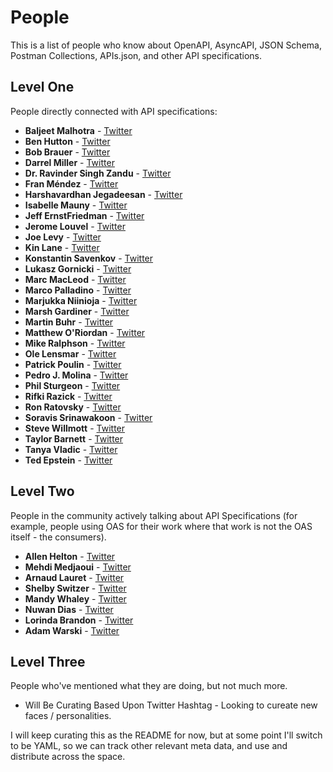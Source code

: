 # People
This is a list of people who know about OpenAPI, AsyncAPI, JSON Schema, Postman Collections, APIs.json, and other API specifications.

## Level One
People directly connected with API specifications:

- **Baljeet Malhotra** - [Twitter](https://twitter.com/BaljeetMalhotra)
- **Ben Hutton** - [Twitter](https://twitter.com/relequestual)
- **Bob Brauer** - [Twitter](https://twitter.com/sfhomebase)
- **Darrel Miller** - [Twitter](https://twitter.com/darrel_miller)
- **Dr. Ravinder Singh Zandu** - [Twitter](https://twitter.com/ravinder_zandu)
- **Fran Méndez** - [Twitter](https://twitter.com/fmvilas)
- **Harshavardhan Jegadeesan** - [Twitter](harshavardhan.jegadeesan@sap.com)
- **Isabelle Mauny** - [Twitter](https://twitter.com/isamauny)
- **Jeff ErnstFriedman** - [Twitter](https://twitter.com/namdeirf)
- **Jerome Louvel** - [Twitter](https://twitter.com/jlouvel)
- **Joe Levy** - [Twitter](https://twitter.com/Jodoglevy)
- **Kin Lane** - [Twitter](https://twitter.com/kinlane)
- **Konstantin Savenkov** - [Twitter](https://twitter.com/ksavenkov)
- **Lukasz Gornicki** - [Twitter](https://twitter.com/derberq)
- **Marc MacLeod** - [Twitter](https://twitter.com/marbemac)
- **Marco Palladino** - [Twitter](https://twitter.com/subnetmarco)
- **Marjukka Niinioja** - [Twitter](https://twitter.com/MNiinioja)
- **Marsh Gardiner** - [Twitter](https://twitter.com/earth2marsh)
- **Martin Buhr** - [Twitter](https://twitter.com/martinbuhr)
- **Matthew O'Riordan** - [Twitter](https://twitter.com/mattheworiordan)
- **Mike Ralphson** - [Twitter](https://twitter.com/PermittedSoc)
- **Ole Lensmar** - [Twitter](https://twitter.com/olensmar)
- **Patrick Poulin** - [Twitter](https://twitter.com/patrickrpoulin)
- **Pedro J. Molina** - [Twitter](https://twitter.com/pmolinam)
- **Phil Sturgeon** - [Twitter](https://twitter.com/philsturgeon)
- **Rifki Razick** - [Twitter](https://twitter.com/rifki_razick)
- **Ron Ratovsky** - [Twitter](https://twitter.com/webron)
- **Soravis Srinawakoon** - [Twitter](https://twitter.com/ssrinawakoon)
- **Steve Willmott** - [Twitter](https://twitter.com/njyx)
- **Taylor Barnett** - [Twitter](https://twitter.com/taylor_atx)
- **Tanya Vladic** - [Twitter](https://twitter.com/latestfromtv)
- **Ted Epstein** - [Twitter](https://twitter.com/tedepstein)

## Level Two
People in the community actively talking about API Specifications (for example, people using OAS for their work where that work is not the OAS itself - the consumers).

- **Allen Helton** - [Twitter](https://twitter.com/allenheltondev)
- **Mehdi Medjaoui** - [Twitter](https://twitter.com/medjawii)
- **Arnaud Lauret** - [Twitter](https://twitter.com/arno_di_loreto)
- **Shelby Switzer** - [Twitter](https://twitter.com/switzerly)
- **Mandy Whaley** - [Twitter](https://twitter.com/mandywhaley)
- **Nuwan Dias** - [Twitter](https://twitter.com/nuwandias)
- **Lorinda Brandon** - [Twitter](https://twitter.com/lindybrandon)
- **Adam Warski** - [Twitter](https://twitter.com/adamwarski)

## Level Three
People who've mentioned what they are doing, but not much more.

- Will Be Curating Based Upon Twitter Hashtag - Looking to cureate new faces / personalities.

I will keep curating this as the README for now, but at some point I'll switch to be YAML, so we can track other relevant meta data, and use and distribute across the space.
